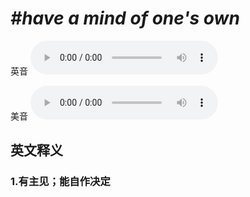 # ***\#have a mind of one's own*** 
英音
<audio src="./media/have a mind of one's own1_AAC.aac" controls="controls"></audio>

美音
<audio src="./media/have a mind of one's own2_AAC.aac" controls="controls"></audio>



  

英文释义
---
### 1.**有主见；能自作决定**  


